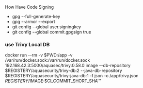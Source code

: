 How Have Code Signing
- gpg --full-generate-key
- gpg --armor --export <Your-Key-ID>
- git config --global user.signingkey <Your-Key-ID>
- git config --global commit.gpgsign true

### use Trivy Local DB
 docker run --rm -v $PWD:/app -v /var/run/docker.sock:/var/run/docker.sock 192.168.42.3:5000/aquasec/trivy:0.58.0 image --db-repository $REGISTERY/aquasecurity/trivy-db:2 --java-db-repository $REGISTERY/aquasecurity/trivy-java-db:1 -f json -o /app/trivy.json  $REGISTERY/$IMAGE:$CI_COMMIT_SHORT_SHA'''
